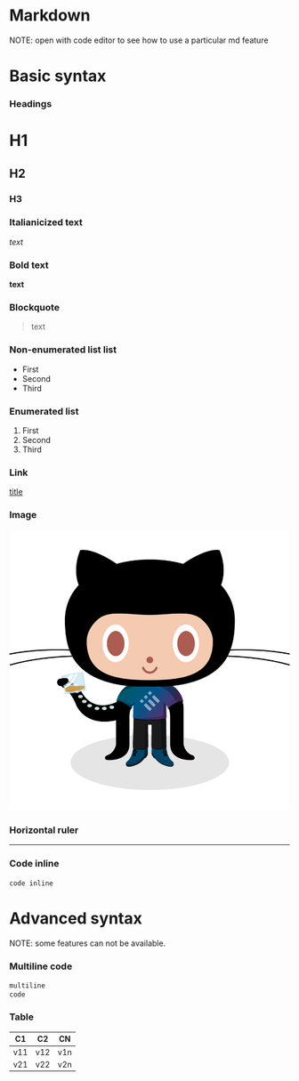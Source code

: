 # Markdown
NOTE: open with code editor to see how to use a particular md feature
# Basic syntax

### Headings
# H1
## H2
### H3

### Italianicized text
*text*
### Bold text
**text**
### Blockquote
> text
### Non-enumerated list list
- First
- Second
- Third

### Enumerated list
1. First
1. Second
1. Third
### Link
[title](https://www.example.com)

### Image
![alt text](octocat.png)

### Horizontal ruler
---

### Code inline
`code inline`


# Advanced syntax
NOTE: some features can not be available. 

### Multiline code
```
multiline
code
```
### Table
| C1 | C2 | CN |
| -- | -- | -- |
| v11 | v12 | v1n |
| v21 | v22 | v2n |
